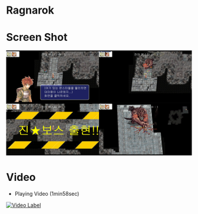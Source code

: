 # Ragnarok

# Screen Shot
![Screenshot1](https://github.com/oneofthezombies/Ragnarok/blob/master/Images/ragnarok_screenshot.png)

# Video
- Playing Video (1min58sec) 

[![Video Label](http://img.youtube.com/vi/swys-TtQCl0/0.jpg)](https://youtu.be/swys-TtQCl0)
